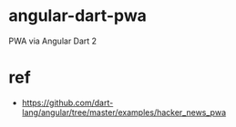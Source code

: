 # angular-dart-pwa
PWA via Angular Dart 2

# ref
- https://github.com/dart-lang/angular/tree/master/examples/hacker_news_pwa
